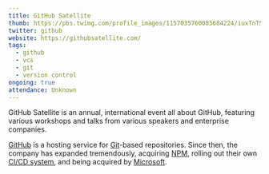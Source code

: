 ```yaml
---
title: GitHub Satellite
thumb: https://pbs.twimg.com/profile_images/1157035760085684224/iuxTnT5g_400x400.jpg
twitter: github
website: https://githubsatellite.com/
tags:
  - github
  - vcs
  - git
  - version control
ongoing: true
attendance: Unknown
---
```


GitHub Satellite is an annual, international event all about GitHub, featuring various workshops and talks from various speakers and enterprise companies.
<!-- more -->
[GitHub](https://github.com/) is a hosting service for [Git](https://git-scm.com/)-based repositories. Since then, the company has expanded tremendously, acquiring [NPM](https://www.npmjs.com/), rolling out their own [CI/CD system](https://github.com/features/actions), and being acquired by [Microsoft](https://www.microsoft.com/).
